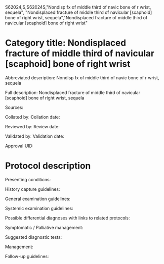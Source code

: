 S62024,S,S62024S,"Nondisp fx of middle third of navic bone of r wrist, sequela", "Nondisplaced fracture of middle third of navicular [scaphoid] bone of right wrist, sequela","Nondisplaced fracture of middle third of navicular [scaphoid] bone of right wrist"
# Category title: Nondisplaced fracture of middle third of navicular [scaphoid] bone of right wrist

Abbreviated description: Nondisp fx of middle third of navic bone of r wrist, sequela

Full description: Nondisplaced fracture of middle third of navicular [scaphoid] bone of right wrist, sequela

Sources:

Collated by:
Collation date:

Reviewed by:
Review date:

Validated by:
Validation date:

Approval UID:

# Protocol description

Presenting conditions:

History capture guidelines:

General examination guidelines:

Systemic examination guidelines:

Possible differential diagnoses with links to related protocols:

Symptomatic / Palliative management:

Suggested diagnostic tests:

Management:

Follow-up guidelines:
